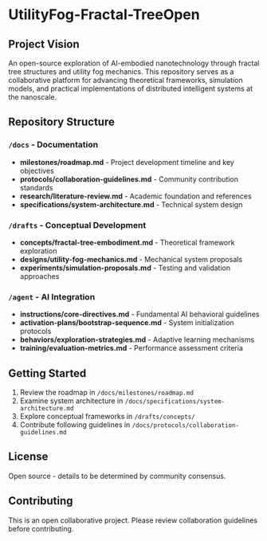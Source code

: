 
# UtilityFog-Fractal-TreeOpen

## Project Vision
An open-source exploration of AI-embodied nanotechnology through fractal tree structures and utility fog mechanics. This repository serves as a collaborative platform for advancing theoretical frameworks, simulation models, and practical implementations of distributed intelligent systems at the nanoscale.

## Repository Structure

### `/docs` - Documentation
- **milestones/roadmap.md** - Project development timeline and key objectives
- **protocols/collaboration-guidelines.md** - Community contribution standards
- **research/literature-review.md** - Academic foundation and references
- **specifications/system-architecture.md** - Technical system design

### `/drafts` - Conceptual Development
- **concepts/fractal-tree-embodiment.md** - Theoretical framework exploration
- **designs/utility-fog-mechanics.md** - Mechanical system proposals
- **experiments/simulation-proposals.md** - Testing and validation approaches

### `/agent` - AI Integration
- **instructions/core-directives.md** - Fundamental AI behavioral guidelines
- **activation-plans/bootstrap-sequence.md** - System initialization protocols
- **behaviors/exploration-strategies.md** - Adaptive learning mechanisms
- **training/evaluation-metrics.md** - Performance assessment criteria

## Getting Started
1. Review the roadmap in `/docs/milestones/roadmap.md`
2. Examine system architecture in `/docs/specifications/system-architecture.md`
3. Explore conceptual frameworks in `/drafts/concepts/`
4. Contribute following guidelines in `/docs/protocols/collaboration-guidelines.md`

## License
Open source - details to be determined by community consensus.

## Contributing
This is an open collaborative project. Please review collaboration guidelines before contributing.
